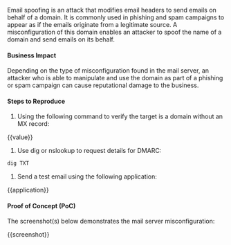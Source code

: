 Email spoofing is an attack that modifies email headers to send emails on behalf of a domain. It is commonly used in phishing and spam campaigns to appear as if the emails originate from a legitimate source. A misconfiguration of this domain enables an attacker to spoof the name of a domain and send emails on its behalf.

#### Business Impact

Depending on the type of misconfiguration found in the mail server, an attacker who is able to  manipulate and use the domain as part of a phishing or spam campaign can cause reputational damage to the business.

#### Steps to Reproduce

1. Using the following command to verify the target is a domain without an MX record:

{{value}}

1. Use dig or nslookup to request details for DMARC:

```bash
dig TXT 
```

1. Send a test email using the following application:

{{application}}

#### Proof of Concept (PoC)

The screenshot(s) below demonstrates the mail server misconfiguration:

{{screenshot}}

